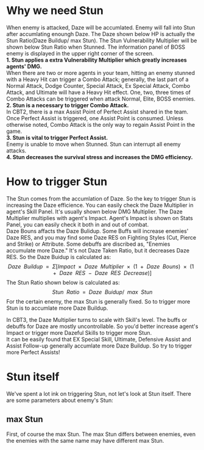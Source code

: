 
# Why we need Stun

When enemy is attacked, Daze will be accumlated. Enemy will fall into Stun after accumlating enoungh Daze. The Daze shown below HP is actually the Stun Ratio(Daze Buildup/ max Stun). The Stun Vulnerability Multiplier will be shown below Stun Ratio when Stunned. The information panel of BOSS enemy is displayed in the upper right corner of the screen.<br>
**1. Stun applies a extra Vulnerability Multiplier which greatly increases agents' DMG.**<br>
When there are two or more agents in your team, hitting an enemy stunned with a Heavy Hit can trigger a Combo Attack; generally, the last part of a Normal Attack, Dodge Counter, Special Attack, Ex Special Attack, Combo Attack, and Ultimate will have a Heavy Hit effect. One, two, three times of Combo Attacks can be triggered when attack Normal, Elite, BOSS enemies. <br>
**2. Stun is a necessary to trigger Combo Attack.**<br>
In CBT2, there is a max Assist Point of Perfect Assist shared in the team. Once Perfect Assist is triggered, one Assist Point is consumed. Unless otherwise noted, Combo Attack is the only way to regain Assist Point in the game.<br>
**3. Stun is vital to trigger Perfect Assist.**<br>
Enemy is unable to move when Stunned. Stun can interrupt all enemy attacks.<br>
**4. Stun decreases the survival stress and increases the DMG efficiency.**

# How to trigger Stun

The Stun comes from the accumlation of Daze. So the key to trigger Stun is increasing the Daze efficience. You can easily check the Daze Multiplier in agent's Skill Panel. It's usually shown below DMG Multiplier. The Daze Multiplier multiplies with agent's Impact. Agent's Impact is shown on Stats Panel, you can easily check it both in and out of combat.<br>
Daze Bouns affacts the Daze Bulidup. Some Buffs will increase enemies' Daze RES, and you may find some Daze RES on Fighting Styles (Cut, Pierce and Strike) or Attribute. Some debuffs are discribed as, "Enemies accumulate more Daze." It's not Daze Taken Ratio, but it decreases Daze RES. So the Daze Buidup is calculated as:<br>
$$Daze\enspace Buildup\enspace =\enspace Σ[Impact\enspace ×\enspace Daze\enspace Multiplier\enspace ×\enspace (1\enspace +\enspace Daze\enspace Bouns)\enspace ×\enspace (1\enspace +\enspace Daze\enspace RES\enspace -\enspace Daze\enspace RES\enspace Decrease)]$$
The Stun Ratio shown below is calculated as:<br>
$$Stun\enspace Ratio\enspace =\enspace Daze\enspace Buidup/\enspace max\enspace Stun$$
For the certain enemy, the max Stun is generally fixed. So to trigger more Stun is to accumlate more Daze Buildup.<br>
<!-- In CBT2, the max Stun doesn't scale with enemy's level, but in last test, it does. -->
In CBT3, the Daze Multiplier turns to scale with Skill's level. The buffs or debuffs for Daze are mostly uncontrollable. So you'd better increase agent's Impact or trigger more Dazeful Skills to trigger more Stun.<br>
It can be easily found that EX Special Skill, Ultimate, Defensive Assist and Assist Follow-up generally accumlate more Daze Buildup. So try to trigger more Perfect Assists!<br>

# Stun itself

We've spent a lot ink on triggering Stun, not let's look at Stun itself. There are some parameters about enemy's Stun:<br>

## max Stun

First, of course the max Stun. The max Stun differs between enemies, even the enemies with the same name may have different max Stun.<br>
